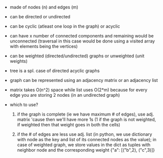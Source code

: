 
- made of nodes (n) and edges (m) 
- can be directed or undirected 
- can be cyclic (atleast one loop in the graph) or acyclic
- can have x number of connected components and remaining would be unconnected (traversal in this case would be done using a visited array with elements being the vertices)
- can be weighted (directed/undirected) graphs or unweighted (unit weights)
- tree is a spl. case of directed acyclic graphs
- graph can be represented using an adjacency matrix or an adjacency list 
- matrix takes O(n^2) space while list uses O(2*m) because for every edge you are storing 2 nodes (in an undirected graph)
- which to use? 

    1. if the graph is complete (ie we have maximum # of edges), use adj. matrix 'cause then we'll have more 1s (1 if the graph is not weighted, if weighted then that weight goes in both the cells)

    2. if the # of edges are less use adj. list (in python, we use dictionary with node as the key and list of its connected nodes as the value); in case of weighted graph, we store values in the dict as tuples with neighbor node and the corresponding weight {"a": [("b",2), ("c",3)]}